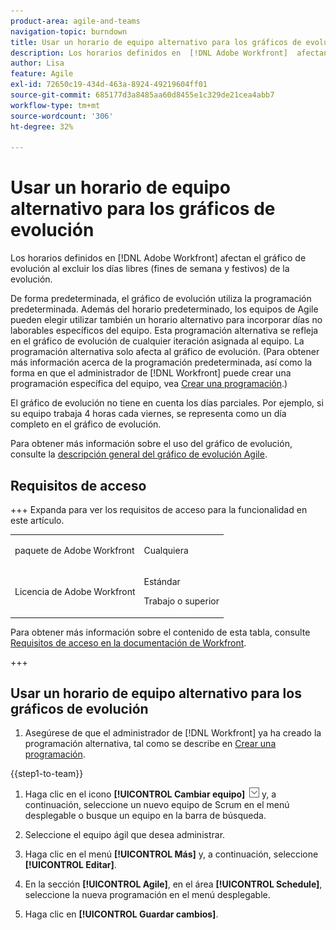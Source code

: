 ```yaml
---
product-area: agile-and-teams
navigation-topic: burndown
title: Usar un horario de equipo alternativo para los gráficos de evolución
description: Los horarios definidos en  [!DNL Adobe Workfront]  afectan al gráfico de evolución al excluir los días libres (fines de semana y festivos) de la evolución.
author: Lisa
feature: Agile
exl-id: 72650c19-434d-463a-8924-49219604ff01
source-git-commit: 685177d3a8485aa60d8455e1c329de21cea4abb7
workflow-type: tm+mt
source-wordcount: '306'
ht-degree: 32%

---
```


# Usar un horario de equipo alternativo para los gráficos de evolución

Los horarios definidos en [!DNL Adobe Workfront] afectan el gráfico de evolución al excluir los días libres (fines de semana y festivos) de la evolución.

De forma predeterminada, el gráfico de evolución utiliza la programación predeterminada. Además del horario predeterminado, los equipos de Agile pueden elegir utilizar también un horario alternativo para incorporar días no laborables específicos del equipo. Esta programación alternativa se refleja en el gráfico de evolución de cualquier iteración asignada al equipo. La programación alternativa solo afecta al gráfico de evolución. (Para obtener más información acerca de la programación predeterminada, así como la forma en que el administrador de [!DNL Workfront] puede crear una programación específica del equipo, vea [Crear una programación](../../../administration-and-setup/set-up-workfront/configure-timesheets-schedules/create-schedules.md).)

El gráfico de evolución no tiene en cuenta los días parciales. Por ejemplo, si su equipo trabaja 4 horas cada viernes, se representa como un día completo en el gráfico de evolución.

Para obtener más información sobre el uso del gráfico de evolución, consulte la [descripción general del gráfico de evolución Agile](../../../agile/use-scrum-in-an-agile-team/burndown/burndown-chart-overview.md).

## Requisitos de acceso

+++ Expanda para ver los requisitos de acceso para la funcionalidad en este artículo.

<table style="table-layout:auto"> 
 <col> 
 </col> 
 <col> 
 </col> 
 <tbody> 
  <tr> 
   <td role="rowheader">paquete de Adobe Workfront</td> 
   <td> <p>Cualquiera</p> </td> 
  </tr> 
  <tr> 
   <td role="rowheader">Licencia de Adobe Workfront</td> 
   <td> <p>Estándar</p> 
   <p>Trabajo o superior</p> </td> 
  </tr>
 </tbody> 
</table>

Para obtener más información sobre el contenido de esta tabla, consulte [Requisitos de acceso en la documentación de Workfront](/help/quicksilver/administration-and-setup/add-users/access-levels-and-object-permissions/access-level-requirements-in-documentation.md).

+++

## Usar un horario de equipo alternativo para los gráficos de evolución

1. Asegúrese de que el administrador de [!DNL Workfront] ya ha creado la programación alternativa, tal como se describe en [Crear una programación](../../../administration-and-setup/set-up-workfront/configure-timesheets-schedules/create-schedules.md).

{{step1-to-team}}

1. Haga clic en el icono **[!UICONTROL Cambiar equipo]** ![icono Cambiar equipo](assets/switch-team-icon.png) y, a continuación, seleccione un nuevo equipo de Scrum en el menú desplegable o busque un equipo en la barra de búsqueda.

1. Seleccione el equipo ágil que desea administrar.
1. Haga clic en el menú **[!UICONTROL Más]** y, a continuación, seleccione **[!UICONTROL Editar]**.

1. En la sección **[!UICONTROL Agile]**, en el área **[!UICONTROL Schedule]**, seleccione la nueva programación en el menú desplegable.

1. Haga clic en **[!UICONTROL Guardar cambios]**.
